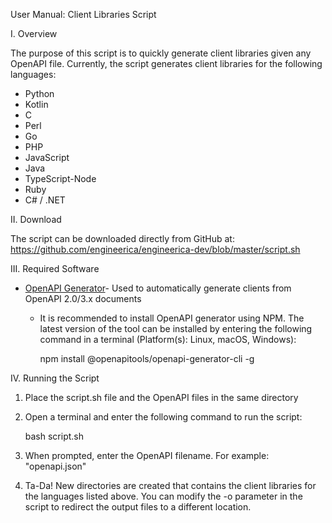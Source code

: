 User Manual: Client Libraries Script

I. Overview

The purpose of this script is to quickly generate client libraries given any OpenAPI file. Currently, the script generates client libraries for the following languages:

-  Python
-  Kotlin
-  C
-  Perl
-  Go
-  PHP
-  JavaScript
-  Java
-  TypeScript-Node
-  Ruby
-  C# / .NET

II. Download

The script can be downloaded directly from GitHub at: https://github.com/engineerica/engineerica-dev/blob/master/script.sh

III. Required Software

-  [OpenAPI Generator](https://openapi-generator.tech/docs/installation)- Used to automatically generate clients from OpenAPI 2.0/3.x documents

   -  It is recommended to install OpenAPI generator using NPM. The latest version of the tool can be installed by entering the following command in a terminal (Platform(s): Linux, macOS, Windows):

      npm install @openapitools/openapi-generator-cli -g

IV. Running the Script

1. Place the script.sh file and the OpenAPI files in the same directory
2. Open a terminal and enter the following command to run the script:

   bash script.sh

3. When prompted, enter the OpenAPI filename. For example: &quot;openapi.json&quot;
4. Ta-Da! New directories are created that contains the client libraries for the languages listed above. You can modify the -o parameter in the script to redirect the output files to a different location.
